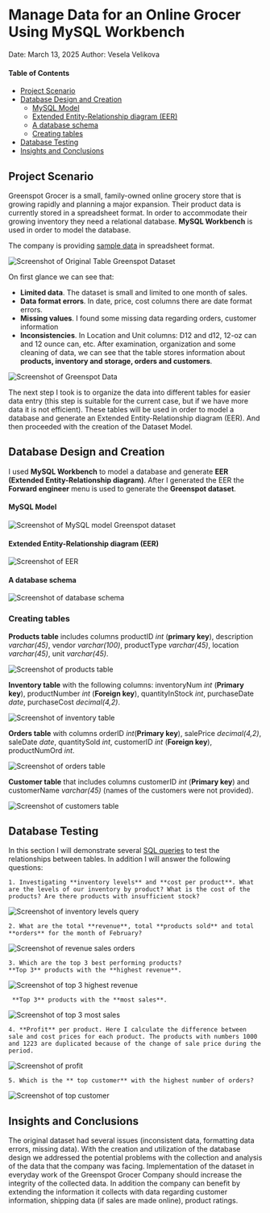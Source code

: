 
# Manage Data for an Online Grocer Using MySQL Workbench

Date: March 13, 2025 Author: Vesela Velikova

#### Table of Contents
- <a href="#project-scenario" id="toc-project-scenario">Project Scenario</a>
- <a href="#database-design-and-creation" id="toc-database-design-and-creation">Database Design and Creation</a>
  - <a href="#mysql-model" id="toc-mysql-model">MySQL Model</a>
  - <a href="#extended-entity-relationship-diagram-(eer)" id="toc-extended-entity-relationship-diagram-(eer)">Extended Entity-Relationship diagram (EER)</a>
  - <a href="#A database schema" id="toc-a-database-schema">A database schema</a>
  - <a href="#creating-tables" id="toc-creating-tables">Creating tables</a>
- <a href="#database-testing" id="toc-database-testing">Database Testing</a>
- <a href="#insights-and-conclusions" id="toc-insights-and-conclusions">Insights and Conclusions</a>

## **Project Scenario**

Greenspot Grocer is a small, family-owned online grocery store that is growing rapidly and planning a major expansion. Their product data is currently stored in a spreadsheet format. In order to accommodate their growing inventory they need a relational database.
**MySQL Workbench** is used in order to model the database.

The company is providing [sample data](https://github.com/veselaDV/greenspot-grocer-dataset/blob/main/csv-files/GreenspotDataset.csv) in spreadsheet format.

![Screenshot of Original Table Greenspot Dataset](https://github.com/veselaDV/greenspot-grocer-dataset/blob/main/screenshots/Original%20Table%20Greenspot%20Dataset.jpg)

On first glance we can see that:
 - **Limited data**. The dataset is small and limited to one month of sales.
 - **Data format errors**. In date, price, cost columns there are date format errors. 
 - **Missing values**. I found some missing data regarding orders, customer information
 - **Inconsistencies**. In Location and Unit columns: D12 and d12, 12-oz can and 12 ounce can, etc.
After examination, organization and some cleaning of data, we can see that the table stores information about **products, inventory and storage, orders and customers**.

![Screenshot of Greenspot Data](https://github.com/veselaDV/greenspot-grocer-dataset/blob/main/screenshots/Greenspot%20data.jpg)  

The next step I took is to organize the data into different tables for easier data entry (this step is suitable for the current case, but if we have more data it is not efficient). These tables will be used in order to model a database and generate an Extended Entity-Relationship diagram (EER). And then proceeded with the creation of the Dataset Model.

## **Database Design and Creation**

I used **MySQL Workbench** to model a database and generate **EER (Extended Entity-Relationship diagram)**. After I generated the EER the **Forward engineer** menu is used to generate the **Greenspot dataset**.


#### **MySQL Model**

![Screenshot of MySQL model Greenspot dataset](https://github.com/veselaDV/greenspot-grocer-dataset/blob/main/screenshots/MySQL%20Model%20Greenspot%20Dataset.jpg) 

#### **Extended Entity-Relationship diagram (EER)**

![Screenshot of EER](https://github.com/veselaDV/greenspot-grocer-dataset/blob/main/screenshots/EER.png) 

#### **A database schema**

![Screenshot of database schema](https://github.com/veselaDV/greenspot-grocer-dataset/blob/main/screenshots/Greenspot%20schema.jpg) 

### **Creating tables**

**Products table** includes columns productID *int* (**primary key**), description *varchar(45)*, vendor *varchar(100)*, productType *varchar(45)*, location *varchar(45)*, unit *varchar(45)*.

![Screenshot of products table](https://github.com/veselaDV/greenspot-grocer-dataset/blob/main/screenshots/Product%20table.jpg)

**Inventory table** with the following columns: inventoryNum *int* (**Primary key**), productNumber *int* (**Foreign key**), quantityInStock *int*, purchaseDate *date*, purchaseCost *decimal(4,2)*.

![Screenshot of inventory table](https://github.com/veselaDV/greenspot-grocer-dataset/blob/main/screenshots/Inventory%20table.jpg)

**Orders table** with columns orderID *int*(**Primary key**), salePrice *decimal(4,2)*, saleDate *date*, quantitySold *int*, customerID *int* (**Foreign key**), productNumOrd *int*.

![Screenshot of orders table](https://github.com/veselaDV/greenspot-grocer-dataset/blob/main/screenshots/Orders%20table.jpg)

**Customer table** that includes columns customerID *int* (**Primary key**) and customerName *varchar(45)* (names of the customers were not provided).

![Screenshot of customers table](https://github.com/veselaDV/greenspot-grocer-dataset/blob/main/screenshots/Customers%20table.jpg)


## **Database Testing**

In this section I will demonstrate several [SQL queries](https://github.com/veselaDV/greenspot-grocer-dataset/tree/main/sql-queries) to test the relationships between tables. 
In addition I will answer the following questions:

	1. Investigating **inventory levels** and **cost per product**. What are the levels of our inventory by product? What is the cost of the products? Are there products with insufficient stock?

![Screenshot of inventory levels query](https://github.com/veselaDV/greenspot-grocer-dataset/blob/main/screenshots/Inventory%20levels%20and%20inventory%20cost%20query.jpg)

	2. What are the total **revenue**, total **products sold** and total **orders** for the month of February?
	
![Screenshot of revenue sales orders](https://github.com/veselaDV/greenspot-grocer-dataset/blob/main/screenshots/Total%20revenue%20sales%20orders.jpg)	

	3. Which are the top 3 best performing products? 
	**Top 3** products with the **highest revenue**.

![Screenshot of top 3 highest revenue](https://github.com/veselaDV/greenspot-grocer-dataset/blob/main/screenshots/Top%203%20products%20by%20revenue.jpg)	

	 **Top 3** products with the **most sales**.

![Screenshot of top 3 most sales](https://github.com/veselaDV/greenspot-grocer-dataset/blob/main/screenshots/Top%203%20products%20by%20sales.jpg)	

	4. **Profit** per product. Here I calculate the difference between sale and cost prices for each product. The products with numbers 1000 and 1223 are duplicated because of the change of sale price during the period.
	
![Screenshot of profit](https://github.com/veselaDV/greenspot-grocer-dataset/blob/main/screenshots/Profit%20per%20product.jpg)	

	5. Which is the ** top customer** with the highest number of orders?
	
![Screenshot of top customer](https://github.com/veselaDV/greenspot-grocer-dataset/blob/main/screenshots/Customers%20ranking.jpg)	

## **Insights and Conclusions**

The original dataset had several issues (inconsistent data, formatting data errors, missing data). With the creation and utilization of the database design we addressed the potential problems with the collection and analysis of the data that the company was facing. Implementation of the dataset in everyday work of the Greenspot Grocer Company should increase the integrity of the collected data. In addition the company can benefit by extending the information it collects with data regarding customer information, shipping data (if sales are made online), product ratings.
